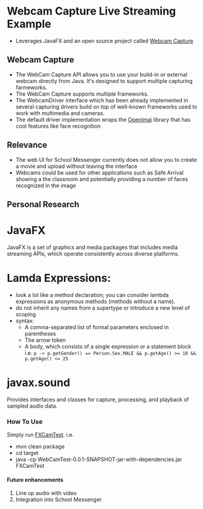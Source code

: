 # Webcam Capture Live Streaming Example

- Leverages JavaFX and an open source project called [Webcam Capture](http://webcam-capture.sarxos.pl/)

## Webcam Capture
- The WebCam Capture API allows you to use your build-in or external webcam directly from Java. It's designed to support multiple capturing farmeworks.
- The WebCam Capture supports multiple frameworks.
- The WebcamDriver interface which has been already implemented in several capturing drivers build on top of well-known frameworks used to work with multimedia and cameras.
- The default driver implementation wraps the [OpenImaj](http://openimaj.org/) library that has cool features like face recognition

## Relevance
- The web UI for School Messenger currently does not allow you to create a movie and upload without leaving the interface
- Webcams could be used for other applications such as Safe Arrival showing a the classroom and potentially providing a number of faces recognized in the image

## Personal Research
# JavaFX
JavaFX is a set of graphics and media packages that includes media streaming APIs, which operate consistently across diverse platforms.

# Lamda Expressions:
- look a lot like a method declaration; you can consider lambda expressions as anonymous methods (methods without a name).
- do not inherit any names from a supertype or introduce a new level of scoping
- syntax:
    - A comma-separated list of formal parameters enclosed in parentheses
    - The arrow token
    - A body, which consists of a single expression or a statement block
i.e. ```p -> p.getGender() == Person.Sex.MALE
            && p.getAge() >= 18
            && p.getAge() <= 25```

# javax.sound
Provides interfaces and classes for capture, processing, and playback of sampled audio data.

### How To Use

Simply run [FXCamTest](https://github.com/sarxos/webcam-capture/blob/master/webcam-capture-examples/webcam-capture-javafx-service/src/main/java/FXCamTest.java).
i.e.
- mvn clean package
- cd target
- java -cp WebCamTest-0.0.1-SNAPSHOT-jar-with-dependencies.jar FXCamTest

#### Future enhancements

1. Line up audio with video
2. Integration into School Messenger




